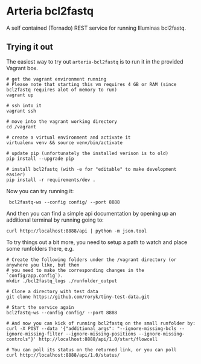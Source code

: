 Arteria bcl2fastq
=================

A self contained (Tornado) REST service for running Illuminas bcl2fastq.

Trying it out
-------------
The easiest way to try out `arteria-bcl2fastq` is to run it in the provided Vagrant box.

    # get the vagrant environment running
    # Please note that starting this vm requires 4 GB or RAM (since bcl2fastq requires alot of memory to run)
    vagrant up

    # ssh into it
    vagrant ssh

    # move into the vagrant working directory
    cd /vagrant

    # create a virtual environment and activate it
    virtualenv venv && source venv/bin/activate

    # update pip (unfortunately the installed verison is to old)
    pip install --upgrade pip    

    # install bcl2fastq (with -e for "editable" to make development easier)
    pip install -r requirements/dev .
    
Now you can try running it:

     bcl2fastq-ws --config config/ --port 8888

And then you can find a simple api documentation by opening up an additional terminal by running going to:

    curl http://localhost:8888/api | python -m json.tool

To try things out a bit more, you need to setup a path to watch and place some runfolders there, e.g.

    # Create the following folders under the /vagrant directory (or anywhere you like, but then
    # you need to make the corresponding changes in the `config/app.config`).
    mkdir ./bcl2fastq_logs ./runfolder_output

    # Clone a directory with test data
    git clone https://github.com/roryk/tiny-test-data.git

    # Start the service again
    bcl2fastq-ws --config config/ --port 8888

    # And now you can kick of running bcl2fastq on the small runfolder by:
    curl -X POST --data '{"additional_args": "--ignore-missing-bcls --ignore-missing-filter --ignore-missing-positions --ignore-missing-controls"}' http://localhost:8888/api/1.0/start/flowcell

    # You can poll its status on the returned link, or you can poll
    curl http://localhost:8888/api/1.0/status/ 

    

